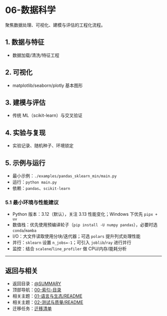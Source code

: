 # 06-数据科学

聚焦数据处理、可视化、建模与评估的工程化流程。

## 1. 数据与特征

- 数据加载/清洗/特征工程

## 2. 可视化

- matplotlib/seaborn/plotly 基本图形

## 3. 建模与评估

- 传统 ML（scikit-learn）与交叉验证

## 4. 实验与复现

- 实验记录、随机种子、环境锁定

## 5. 示例与运行

- 最小示例：`./examples/pandas_sklearn_min/main.py`
- 运行：`python main.py`
- 依赖：`pandas`、`scikit-learn`

### 5.1 最小环境与性能建议

- Python 版本：3.12（默认），关注 3.13 性能变化；Windows 下优先 `pipx + uv`
- 数值栈：优先使用预编译轮子（`pip install -U numpy pandas`），必要时选 `conda`/`mamba`
- I/O：大文件读取使用分块/迭代器；可选 `polars` 提升列式处理性能
- 并行：`sklearn` 设置 `n_jobs=-1`；可引入 `joblib`/`ray` 进行并行
- 监控：结合 `scalene`/`line_profiler` 做 CPU/内存/能耗分析

---

## 返回与相关

- 返回目录：[@SUMMARY](../SUMMARY.md)
- 顶部导航：[00-索引-目录](../00-索引-目录.md)
- 相关主题：[01-语言与生态/README](../01-语言与生态/README.md)
- 相关主题：[02-测试与质量/README](../02-测试与质量/README.md)
- 迁移任务：[迁移清单](../99-上下文与流程/04-迁移清单.md)